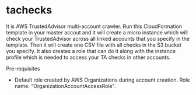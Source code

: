 # tachecks

It is AWS TrustedAdvisor multi-account crawler. Run this CloudFormation template in your master accout and it will create a micro instance which will check your TrustedAdvisor across all linked accounts that you specify in the template. Then it will create one CSV file with all checks in the S3 bucket you specify. It also creates a role that can do it along with the instance profile which is needed to access your TA checks in other accounts.

Pre-requisites
- Default role created by AWS Organizations during account creation. Role name: "OrganizationAccountAccessRole".
